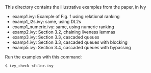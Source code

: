 This directory contains the illustrative examples from the paper, in Ivy

- examp1.ivy: Example of Fig. 1 using relational ranking
- examp1_l2s.ivy: same, using DL2s
- examp1_numeric.ivy: same, using numeric ranking
- examp2.ivy: Section 3.2, chaining liveness lemmas
- examp3.ivy: Section 3.3, cascaded queues
- examp4.ivy: Section 3.3, cascaded queues with blocking
- examp5.ivy: Section 3.4, cascaded queues with bypassing

Run the examples with this command:

```
$ ivy_check <file>.ivy
```